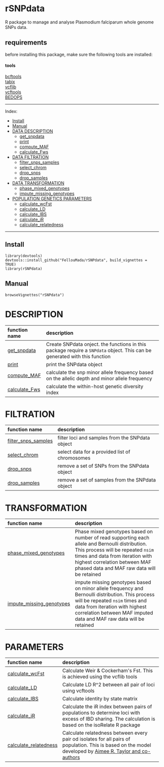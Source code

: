 # rSNPdata     
R package to manage and analyse Plasmodium falciparum whole genome SNPs data.     

## requirements      
before installing this package, make sure the following tools are installed:      
#### tools     
[bcftools](http://www.htslib.org/download/)    
[tabix](http://www.htslib.org/doc/tabix.html)  
[vcflib](https://github.com/vcflib/vcflib)    
[vcftools](http://vcftools.sourceforge.net/)    
[BEDOPS](https://bedops.readthedocs.io/en/latest/index.html)

---
Index:

- [Install](#Install) 
- [Manual](#Manual)
- [DATA DESCRIPTION](#DESCRIPTION)    
  * [get_snpdata](#DESCRIPTION)
  * [print](#DESCRIPTION)
  * [compute_MAF](#DESCRIPTION)
  * [calculate_Fws](#DESCRIPTION)
- [DATA FILTRATION](#FILTRATION)
  * [filter_snps_samples](#FILTRATION)
  * [select_chrom](#FILTRATION)
  * [drop_snps](#FILTRATION)
  * [drop_samples](#FILTRATION)
- [DATA TRANSFORMATION](#TRANSFORMATION)
  * [phase_mixed_genotypes](#TRANSFORMATION)
  * [impute_missing_genotypes](#TRANSFORMATION)
- [POPULATION GENETICS PARAMETERS](#PARAMETERS)
  * [calculate_wcFst](#PARAMETERS)
  * [calculate_LD](#PARAMETERS)
  * [calculate_IBS](#PARAMETERS)
  * [calculate_iR](#PARAMETERS)
  * [calculate_relatedness](#PARAMETERS)
---

## Install   
``` {r eval=FALSE}
library(devtools)
devtools::install_github("FellouMada/rSNPdata", build_vignettes = TRUE)
library(rSNPdata)
```

## Manual  
```{r}
browseVignettes("rSNPdata")
```

# DESCRIPTION    

| function name | description |    
| :-------------- | :---------- |     
| [get_snpdata](./doc/get_snpdata.md) | Create SNPdata onject. the functions in this package require a `SNPdata` object. This can be generated with this function | 
| [print](./doc/print.md) | print the SNPdata object | 
| [compute_MAF](./doc/maf.md) | calculate the snp minor allele frequency based on the allelic depth and minor allele frequency | 
| [calculate_Fws](./doc/fws.md) | calculate the within-host genetic diversity index  | 

# FILTRATION

| function name | description |    
| :-------------- | :---------- |     
| [filter_snps_samples](./doc/filter.md) | filter loci and samples from the SNPdata object | 
| [select_chrom](./doc/select_chrom.md) | select data for a provided list of chromosomes | 
| [drop_snps](./doc/remove_snp.md) | remove a set of SNPs from the SNPdata object | 
| [drop_samples](./doc/remove_sample.md) | remove a set of samples from the SNPdata object  | 


# TRANSFORMATION

| function name | description |    
| :-------------- | :---------- |     
| [phase_mixed_genotypes](./doc/phase.md) | Phase mixed genotypes based on number of read supporting each allele and Bernoulli distribution. This process will be repeated `nsim` times and data from iteration with highest correlation between MAF phased data and MAF raw data will be retained | 
| [impute_missing_genotypes](./doc/impute.md) | impute missing genotypes based on minor allele frequency and Bernoulli distribution. This process will be repeated `nsim` times and data from iteration with highest correlation between MAF imputed data and MAF raw data will be retained| 


# PARAMETERS

| function name | description |    
| :-------------- | :---------- |     
| [calculate_wcFst](./doc/Fst.md) | Calculate Weir & Cockerham's Fst. This is achieved using the vcflib tools | 
| [calculate_LD](./doc/ld.md) | Calculate LD R^2 between all pair of loci using vcftools| 
| [calculate_IBS](./doc/ibs.md) | Calculate identity by state matrix | 
| [calculate_iR](./doc/iR.md) | Calculate the iR index between pairs of populations to determine loci with excess of IBD sharing. The calculation is based on the isoRelate R package | 
| [calculate_relatedness](./doc/relatedness.md) | Calculate relatedness between every pair od isolates for all pairs of population. This is based on the model developed by [Aimee R. Taylor and co-authors](https://journals.plos.org/plosgenetics/article?id=10.1371/journal.pgen.1009101) | 


